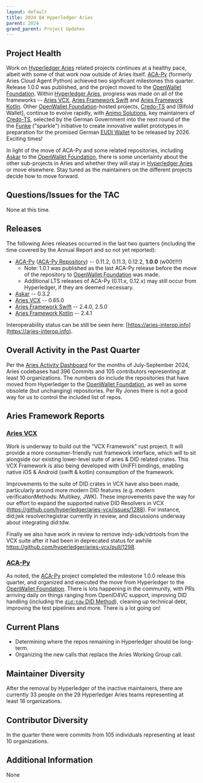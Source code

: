 ```yaml
---
layout: default
title: 2024 Q4 Hyperledger Aries
parent: 2024
grand_parent: Project Updates
---
```


## Project Health

Work on [Hyperledger Aries] related projects continues at a healthy pace, albeit
with some of that work now outside of Aries itself. [ACA-Py] (formerly Aries
Cloud Agent Python) achieved two significant milestones this quarter. Release
1.0.0 was published, and the project moved to the [OpenWallet Foundation].
Within [Hyperledger Aries], progress was made on all of the frameworks -- [Aries VCX],
[Aries Framework Swift] and [Aries Framework Kotlin]. Other [OpenWallet
Foundation]-hosted projects, [Credo-TS] and [Bifold Wallet], continue to evolve
rapidly, with [Animo Solutions], key maintainers of [Credo-TS], selected by the
German Government into the next round of the the [Funke] ("sparkle") initiative
to create innovative wallet prototypes in preparation for the promised German
[EUDI Wallet] to be released by 2026. Exciting times!

In light of the move of ACA-Py and some related repositories, including [Askar]
to the [OpenWallet Foundation], there is some uncertainty about the other
sub-projects in Aries and whether they will stay in [Hyperledger Aries] or move
elsewhere. Stay tuned as the maintainers on the different projects decide how to
move forward.

[Funke]: https://www.sprind.org/en/challenges/eudi-wallet-prototypes/
[Animo Solutions]: https://animo.id/
[EUDI Wallet]: https://digital-strategy.ec.europa.eu/en/policies/eudi-wallet-implementation

[Hyperledger Aries]: https://www.lfdecentralizedtrust.org/projects/aries
[Credo-TS]: https://github.com/openwallet-foundation/credo-ts
[ACA-Py Repository]: https://github.com/openwallet-foundation/acapy
[Aries VCX]: https://github.com/hyperledger/aries-vcx
[OpenWallet Foundation]: https://openwallet.foundation/
[Aries Framework Swift]: https://github.com/hyperledger/aries-framework-swift
[Aries Framework Kotlin]: https://github.com/hyperledger/aries-framework-kotlin
[Askar]: https://github.com/openwallet-foundation/askar

## Questions/Issues for the TAC

None at this time.

## Releases

The following Aries releases occurred in the last two quarters (including the
time covered by the Annual Report and so not yet reported):

- [ACA-Py] ([ACA-Py Repository]) -- 0.11.2, 0.11.3, 0.12.2, **1.0.0** (w00t!!!!)
    - Note: 1.0.1 was published as the last ACA-Py release before the move of the repository to [OpenWallet Foundation] was made.
    - Additional LTS releases of ACA-Py (0.11.x, 0.12.x) may still occur from Hyperledger, if they are deemed necessary.
- [Askar] -- 0.3.2
- [Aries VCX] -- 0.65.0
- [Aries Framework Swift] -- 2.4.0, 2.5.0
- [Aries Framework Kotlin] -- 2.4.1

Interoperability status can be still be seen
here: [https://aries-interop.info](https://aries-interop.info).

## Overall Activity in the Past Quarter

Per the [Aries Activity Dashboard] for the months of July-September 2024, Aries
codebases had 396 Commits and 105 contributors representing at least 10
organizations.  The numbers do include the repositories
that have moved from Hyperledger to the [OpenWallet Foundation], as well as some
obsolete (but unchanging) repositories. Per Ry Jones there is not a good way for
us to control the included list of repos.

[Aries Activity Dashboard]: https://insights.lfx.linuxfoundation.org/foundation/lf-decentralized-trust/overview/github?project=aries&routedFrom=Github&bestPractice=false&dateFilters=Last%20Quarter&dateRange=2024-07-01%20to%202024-09-30&compare=PP&granularity=week&hideBots=true

[DIDComm v2]: https://identity.foundation/didcomm-messaging/spec/
[ACA-Py]: https://aca-py.org

## Aries Framework Reports

### [Aries VCX]

Work is underway to build out the "VCX Framework" rust project. It will provide a more consumer-friendly rust framework interface, which will to sit alongside our existing lower-level suite of aries & DID related crates. This VCX Framework is also being developed with UniFFI bindings, enabling native iOS & Android (swift & kotlin) consumption of the framework.

Improvements to the suite of DID crates in VCX have also been made, particularly around more modern DID features (e.g. modern verificationMethods: Multikey, JWK). These improvements pave the way for our effort to expand the supported native DID Resolvers in VCX (https://github.com/hyperledger/aries-vcx/issues/1288). For instance, did:jwk resolver/registrar currently in review, and discussions underway about integrating did:tdw.

Finally we also have work in review to remove indy-sdk/vdrtools from the VCX suite after it had been in deprecated status for awhile https://github.com/hyperledger/aries-vcx/pull/1298.

### [ACA-Py]

As noted, the [ACA-Py] project completed the milestone 1.0.0 release this
quarter, and organized and executed the move from Hyperledger to the [OpenWallet
Foundation]. There is lots happening in the community, with PRs arriving daily
on things ranging from OpenID4VC support, improving DID handling (including the
[`did:tdw` DID Method]), cleaning up technical debt, improving the test
pipelines and more. There is a lot going on!

## Current Plans

- Determining where the repos remaining in Hyperledger should be long-term.
- Organizing the new calls that replace the Aries Working Group call.

[`did:tdw` DID Method]: https://bcgov.github.io/trustdidweb/

## Maintainer Diversity

After the removal by Hyperledger of the inactive maintainers, there are currently 33 people on the 29 Hyperledger Aries teams representing at least 18 organizations.

## Contributor Diversity

In the quarter there were commits from 105 individuals representing at least 10 organizations.

## Additional Information

None

